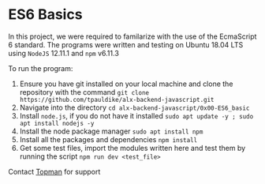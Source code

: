 # ES6 Basics
In this project, we were required to familarize with the use of the EcmaScript 6 standard. The programs were written and testing on  Ubuntu 18.04 LTS using `NodeJS` 12.11.1 and `npm` v6.11.3 

To run the program:
1. Ensure you have git installed on your local machine and clone the repository with the command `git clone https://github.com/tpauldike/alx-backend-javascript.git`
2. Navigate into the directory `cd alx-backend-javascript/0x00-ES6_basic`
3. Install `node.js`, if you do not have it installed `sudo apt update -y ; sudo apt install nodejs -y`
4. Install the node package manager `sudo apt install npm`
5. Install all the packages and dependencies `npm install`
6. Get some test files, import the modules written here and test them by running the script `npm run dev <test_file>`

Contact [Topman](mailto:topman4loveworld@gmail.com) for support
